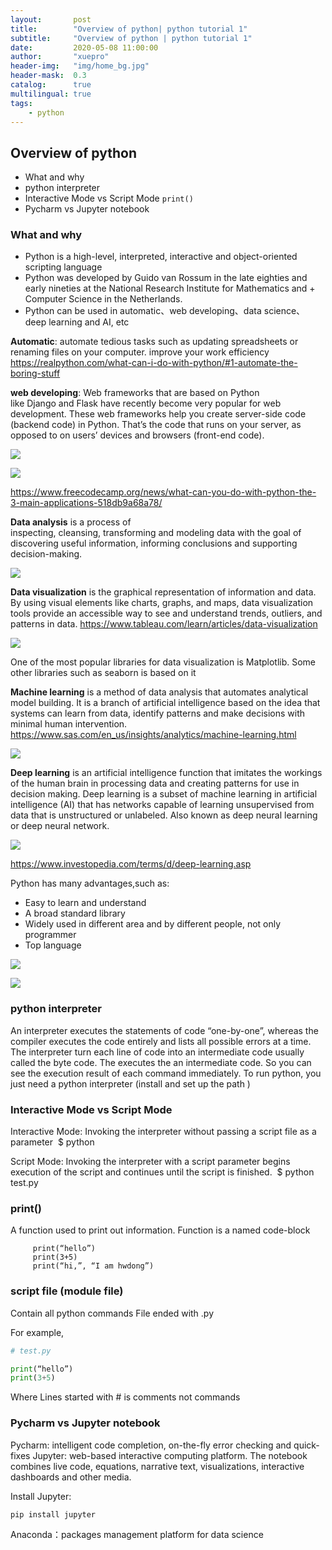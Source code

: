 ```yaml
---
layout:       post
title:        "Overview of python| python tutorial 1"
subtitle:     "Overview of python | python tutorial 1"
date:         2020-05-08 11:00:00
author:       "xuepro"
header-img:   "img/home_bg.jpg"
header-mask:  0.3
catalog:      true
multilingual: true
tags:
    - python
---
```



## Overview of python
+ What and why
+ python interpreter 
+ Interactive Mode vs Script Mode
`
       print()
`
+ Pycharm vs Jupyter notebook

### What and why

+ Python is a high-level, interpreted, interactive and object-oriented scripting language
+ Python was developed by Guido van Rossum in the late eighties and early nineties at the National Research Institute for Mathematics and + Computer Science in the Netherlands.
+ Python can be used in automatic、web developing、data science、 deep learning and AI, etc

**Automatic**: automate tedious tasks such as updating spreadsheets or renaming files on your computer. improve your work efficiency
https://realpython.com/what-can-i-do-with-python/#1-automate-the-boring-stuff

**web developing**: Web frameworks that are based on Python like Django and Flask have recently become very popular for web development.
These web frameworks help you create server-side code (backend code) in Python. That’s the code that runs on your server, as opposed to on users’ devices and browsers (front-end code). 

![](../imgs/python/Django.png)

![](../imgs/python/Flask.png)

https://www.freecodecamp.org/news/what-can-you-do-with-python-the-3-main-applications-518db9a68a78/

**Data analysis** is a process of inspecting, cleansing, transforming and modeling data with the goal of discovering useful information, informing conclusions and supporting decision-making. 

![](../imgs/python/da.png)


**Data visualization** is the graphical representation of information and data. By using visual elements like charts, graphs, and maps, data visualization tools provide an accessible way to see and understand trends, outliers, and patterns in data.
https://www.tableau.com/learn/articles/data-visualization

![](../imgs/python/Visual.png)

One of the most popular libraries for data visualization is Matplotlib.
Some other libraries such as seaborn is based on it


**Machine learning** is a method of data analysis that automates analytical model building. It is a branch of artificial intelligence based on the idea that systems can learn from data, identify patterns and make decisions with minimal human intervention.
https://www.sas.com/en_us/insights/analytics/machine-learning.html

![](../imgs/python/Face_reg.png)

**Deep learning** is an artificial intelligence function that imitates the workings of the human brain in processing data and creating patterns for use in decision making. Deep learning is a subset of machine learning in artificial intelligence (AI) that has networks capable of learning unsupervised from data that is unstructured or unlabeled. Also known as deep neural learning or deep neural network.

![](../imgs/python/DeepFace.png)

https://www.investopedia.com/terms/d/deep-learning.asp

Python has many advantages,such as:

+ Easy to  learn and understand
+ A broad standard library
+ Widely used in different area and by different people, not only programmer
+ Top language

![](../imgs/python/Tiob.png)

![](../imgs/python/IEEE.png)

### python interpreter 
An interpreter executes the statements of code “one-by-one”,  whereas the compiler executes the code entirely and lists all possible errors at a time.
The interpreter turn each line of  code into an intermediate code usually called the byte code. The executes the an intermediate code. So you can see the execution result of each command immediately.
To run python, you just need a python interpreter (install and set up the path )

### Interactive Mode vs Script Mode

Interactive Mode: Invoking the interpreter without passing a script file as a parameter 
     $ python

Script Mode: Invoking the interpreter with a script parameter begins execution of the script and continues until the script is finished. 
     $ python test.py

### print()
A function used to print out information.
Function is a named code-block
```
     print(“hello”)
     print(3+5)
     print(“hi,”, “I am hwdong”)
```

### script file (module file)

Contain all python commands
File ended with   .py

For example,
```python
# test.py

print(“hello”)
print(3+5)

```

Where Lines started with # is comments not commands

### Pycharm vs Jupyter notebook

Pycharm:  intelligent code completion, on-the-fly error checking and quick-fixes
Jupyter: web-based interactive computing platform. The notebook combines live code, equations, narrative text, visualizations, interactive dashboards and other media. 

 Install Jupyter:
 ```
pip install jupyter
```
Anaconda：packages management platform for data science

